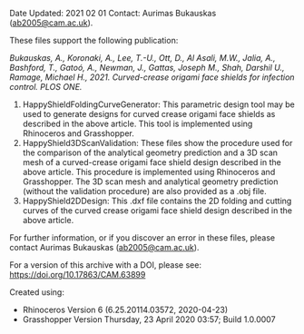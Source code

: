 Date Updated: 2021 02 01
Contact: Aurimas Bukauskas (ab2005@cam.ac.uk). 

These files support the following publication: 

_Bukauskas, A., Koronaki, A., Lee, T.-U., Ott, D., Al Asali, M.W., Jalia, A., Bashford, T., Gatoó, A., Newman, J., Gattas, Joseph M., Shah, Darshil U., Ramage, Michael H., 2021. Curved-crease origami face shields for infection control. PLOS ONE._

1. HappyShieldFoldingCurveGenerator: This parametric design tool may be used to generate designs for curved crease origami face shields as described in the above article. This tool is implemented using Rhinoceros and Grasshopper.
2. HappyShield3DScanValidation: These files show the procedure used for the comparison of the analytical geometry prediction and a 3D scan mesh of a curved-crease origami face shield design described in the above article. This procedure is implemented using Rhinoceros and Grasshopper. The 3D scan mesh and analytical geometry prediction (without the validation procedure) are also provided as a .obj file.
3. HappyShield2DDesign: This .dxf file contains the 2D folding and cutting curves of the curved crease origami face shield design described in the above article. 

For further information, or if you discover an error in these files, please contact Aurimas Bukauskas (ab2005@cam.ac.uk). 

For a version of this archive with a DOI, please see: https://doi.org/10.17863/CAM.63899

Created using:

* Rhinoceros Version 6  (6.25.20114.03572, 2020-04-23)
* Grasshopper Version Thursday, 23 April 2020 03:57; Build 1.0.0007

